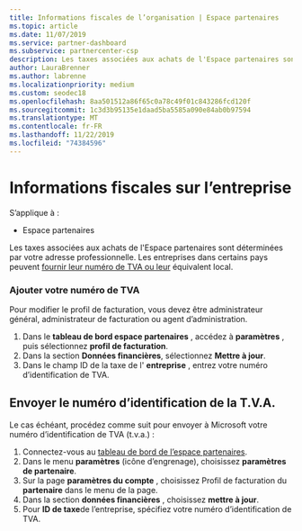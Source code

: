 ```yaml
---
title: Informations fiscales de l’organisation | Espace partenaires
ms.topic: article
ms.date: 11/07/2019
ms.service: partner-dashboard
ms.subservice: partnercenter-csp
description: Les taxes associées aux achats de l'Espace partenaires sont déterminées par votre adresse professionnelle. Les entreprises des pays suivants peuvent communiquer leur numéro de TVA ou l’équivalent local.
author: LauraBrenner
ms.author: labrenne
ms.localizationpriority: medium
ms.custom: seodec18
ms.openlocfilehash: 8aa501512a86f65c0a78c49f01c843286fcd120f
ms.sourcegitcommit: 1c3d3b95135e1daad5ba5585a090e84ab0b97594
ms.translationtype: MT
ms.contentlocale: fr-FR
ms.lasthandoff: 11/22/2019
ms.locfileid: "74384596"
---
```

# <a name="company-tax-information"></a>Informations fiscales sur l’entreprise

S’applique à :

- Espace partenaires

Les taxes associées aux achats de l'Espace partenaires sont déterminées par votre adresse professionnelle. Les entreprises dans certains pays peuvent [fournir leur numéro de TVA ou leur](#submit-vat-id-number) équivalent local.

### <a name="add-your-vat-id"></a>Ajouter votre numéro de TVA

Pour modifier le profil de facturation, vous devez être administrateur général, administrateur de facturation ou agent d’administration.

1.  Dans le **tableau de bord espace partenaires** , accédez à **paramètres** , puis sélectionnez **profil de facturation**.
2.  Dans la section **Données financières**, sélectionnez **Mettre à jour**.
3.  Dans le champ ID de la taxe de l' **entreprise** , entrez votre numéro d’identification de TVA.

## <a name="submit-vat-id-number"></a>Envoyer le numéro d’identification de la T.V.A.

Le cas échéant, procédez comme suit pour envoyer à Microsoft votre numéro d’identification de TVA (t.v.a.) :

1. Connectez-vous au [tableau de bord de l’espace partenaires](https://partner.microsoft.com/dashboard/).
2. Dans le menu **paramètres** (icône d’engrenage), choisissez **paramètres de partenaire**.
3. Sur la page **paramètres du compte** , choisissez Profil de facturation du **partenaire** dans le menu de la page.
4. Dans la section **données financières** , choisissez **mettre à jour**.
5. Pour **ID de taxe**de l’entreprise, spécifiez votre numéro d’identification de TVA.
